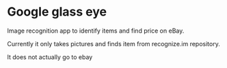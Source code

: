 Google glass eye
=======

Image recognition app to identify items and find price on eBay.

Currently it only takes pictures and finds item from recognize.im repository. 

It does not actually go to ebay

